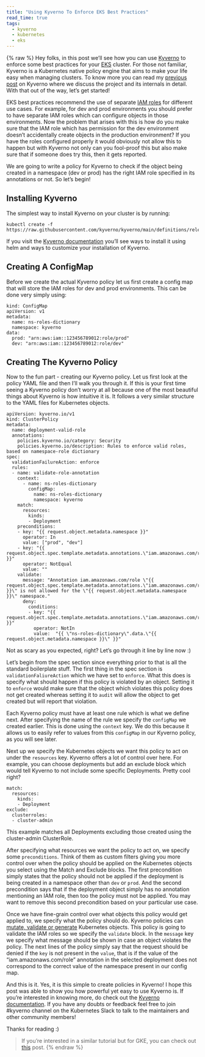 ```yaml
---
title: "Using Kyverno To Enforce EKS Best Practices"
read_time: true
tags:
  - kyverno
  - kubernetes
  - eks
---
```

{% raw %}
Hey folks, in this post we’ll see how you can use [Kyverno](https://kyverno.io/) to enforce some best practices for your [EKS](https://aws.amazon.com/eks/) cluster. For those not familiar, Kyverno is a Kubernetes native policy engine that aims to make your life easy when managing clusters. To know more you can read my [previous post](https://dev.to/rinkiyakedad/kyverno-simplify-managing-k8s-clusters-2kej) on Kyverno where we discuss the project and its internals in detail. With that out of the way, let’s get started!

EKS best practices recommend the use of separate [IAM roles](https://docs.aws.amazon.com/IAM/latest/UserGuide/id_roles.html) for different use cases. For example, for dev and prod environments you should prefer to have separate IAM roles which can configure objects in those environments. Now the problem that arises with this is how do you make sure that the IAM role which has permission for the dev environment doesn’t accidentally create objects in the production environment? If you have the roles configured properly it would obviously not allow this to happen but with Kyverno not only can you fool-proof this but also make sure that if someone does try this, then it gets reported.

We are going to write a policy for Kyverno to check if the object being created in a namespace (dev or prod) has the right IAM role specified in its annotations or not. So let’s begin!

## Installing Kyverno

The simplest way to install Kyverno on your cluster is by running:

```
kubectl create -f https://raw.githubusercontent.com/kyverno/kyverno/main/definitions/release/install.yaml
```

If you visit the [Kyverno documentation](https://kyverno.io/docs/installation/) you’ll see ways to install it using helm and ways to customize your installation of Kyverno. 

## Creating A ConfigMap

Before we create the actual Kyverno policy let us first create a config map that will store the IAM roles for dev and prod environments. This can be done very simply using:

```
kind: ConfigMap
apiVersion: v1
metadata:
  name: ns-roles-dictionary
  namespace: kyverno
data:
  prod: "arn:aws:iam::123456789012:role/prod"
  dev: "arn:aws:iam::123456789012:role/dev"

```

## Creating The Kyverno Policy

Now to the fun part - creating our Kyverno policy. Let us first look at the policy YAML file and then I’ll walk you through it. If this is your first time seeing a Kyverno policy don’t worry at all because one of the most beautiful things about Kyverno is how intuitive it is. It follows a very similar structure to the YAML files for Kubernetes objects.

```
apiVersion: kyverno.io/v1
kind: ClusterPolicy
metadata:
  name: deployment-valid-role
  annotations:
    policies.kyverno.io/category: Security
    policies.kyverno.io/description: Rules to enforce valid roles, based on namespace-role dictionary
spec:
  validationFailureAction: enforce
  rules:
  - name: validate-role-annotation
    context:
      - name: ns-roles-dictionary
        configMap:
          name: ns-roles-dictionary
          namespace: kyverno
    match:
      resources:
        kinds:
        - Deployment
    preconditions:
    - key: "{{ request.object.metadata.namespace }}"
      operator: In
      value: ["prod", "dev"]
    - key: "{{ request.object.spec.template.metadata.annotations.\"iam.amazonaws.com/role\" }}"
      operator: NotEqual
      value: ""
    validate:
      message: "Annotation iam.amazonaws.com/role \"{{ request.object.spec.template.metadata.annotations.\"iam.amazonaws.com/role\" }}\" is not allowed for the \"{{ request.object.metadata.namespace }}\" namespace."
      deny:
        conditions:
        - key: "{{ request.object.spec.template.metadata.annotations.\"iam.amazonaws.com/role\" }}"
          operator: NotIn
          value:  "{{ \"ns-roles-dictionary\".data.\"{{ request.object.metadata.namespace }}\" }}"

```

Not as scary as you expected, right? Let’s go through it line by line now :)

Let’s begin from the spec section since everything prior to that is all the standard boilerplate stuff. The first thing in the spec section is `validationFaliureAction` which we have set to `enforce`. What this does is specify what should happen if this policy is violated by an object. Setting it to `enforce` would make sure that the object which violates this policy does not get created whereas setting it to `audit` will allow the object to get created but will report that violation.

Each Kyverno policy must have at least one rule which is what we define next. After specifying the name of the rule we specify the `configMap` we created earlier. This is done using the `context` key. We do this because it allows us to easily refer to values from this `configMap` in our Kyverno policy, as you will see later.

Next up we specify the Kubernetes objects we want this policy to act on under the `resources` key. Kyverno offers a lot of control over here. For example, you can choose deployments but add an exclude block which would tell Kyverno to not include some specific Deployments. Pretty cool right?

```
match:
  resources:
    kinds:
    - Deployment
exclude:
  clusterroles:
  - cluster-admin
```

This example matches all Deployments excluding those created using the cluster-admin ClusterRole.

After specifying what resources we want the policy to act on, we specify some `preconditions`. Think of them as custom filters giving you more control over when the policy should be applied on the Kubernetes objects you select using the Match and Exclude blocks.
The first precondition simply states that the policy should not be applied if the deployment is being created in a namespace other than `dev` or `prod`. And the second precondition says that if the deployment object simply has no annotation mentioning an IAM role, then too the policy must not be applied. You may want to remove this second precondition based on your particular use case. 

Once we have fine-grain control over what objects this policy would get applied to, we specify what the policy should do. Kyverno policies can [mutate, validate or generate](https://kyverno.io/docs/kyverno-policies/) Kubernetes objects. This policy is going to validate the IAM roles so we specify the `validate` block. In the `message` key we specify what message should be shown in case an object violates the policy. The next lines of the policy simply say that the request should be denied if the `key` is not present in the `value`, that is if the value of the “iam.amazonaws.com/role” annotation in the selected deployment does not correspond to the correct value of the namespace present in our config map. 

And this is it. Yes, it is this simple to create policies in Kyverno! I hope this post was able to show you how powerful yet easy to use Kyverno is. If you’re interested in knowing more, do check out the [Kyverno documentation](https://kyverno.io/docs/). If you have any doubts or feedback feel free to join #kyverno channel on the Kubernetes Slack to talk to the maintainers and other community members!

Thanks for reading :)

> If you’re interested in a similar tutorial but for GKE, you can check out [this](https://cloud.google.com/community/tutorials/restrict-workload-identity-with-kyverno) post. 
{% endraw %}